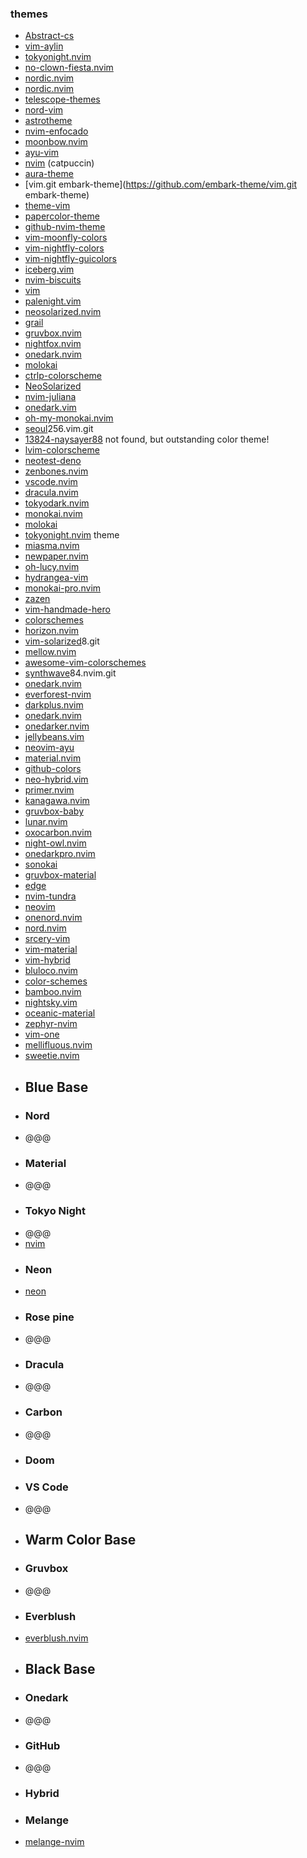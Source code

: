 ### themes
- [Abstract-cs](https://github.com/Abstract-IDE/Abstract-cs)
- [vim-aylin](https://github.com/AhmedAbdulrahman/vim-aylin)
- [tokyonight.nvim](https://github.com/folke/tokyonight.nvim)
- [no-clown-fiesta.nvim](https://github.com/aktersnurra/no-clown-fiesta.nvim)
- [nordic.nvim](https://github.com/AlexvZyl/nordic.nvim)
- [nordic.nvim](https://github.com/andersevenrud/nordic.nvim)
- [telescope-themes](https://github.com/andrew-george/telescope-themes)
- [nord-vim](https://github.com/arcticicestudio/nord-vim)
- [astrotheme](https://github.com/AstroNvim/astrotheme)
- [nvim-enfocado](https://github.com/artart222/nvim-enfocado)
- [moonbow.nvim](https://github.com/arturgoms/moonbow.nvim)
- [ayu-vim](https://github.com/ayu-theme/ayu-vim)
- [nvim](https://github.com/catppuccin/nvim) (catpuccin)
- [aura-theme](https://github.com/baliestri/aura-theme)
- [vim.git embark-theme](https://github.com/embark-theme/vim.git embark-theme)
- [theme-vim](https://github.com/hardhackerlabs/theme-vim)
- [papercolor-theme](https://github.com/NLKNguyen/papercolor-theme)
- [github-nvim-theme](https://github.com/projekt0n/github-nvim-theme)
- [vim-moonfly-colors](https://github.com/bluz71/vim-moonfly-colors)
- [vim-nightfly-colors](https://github.com/bluz71/vim-nightfly-colors)
- [vim-nightfly-guicolors](https://github.com/bluz71/vim-nightfly-guicolors)
- [iceberg.vim](https://github.com/cocopon/iceberg.vim)
- [nvim-biscuits](https://github.com/code-biscuits/nvim-biscuits)
- [vim](https://github.com/dracula/vim)
- [palenight.vim](https://github.com/drewtempelmeyer/palenight.vim)
- [neosolarized.nvim](https://github.com/svrana/neosolarized.nvim)
- [grail](https://github.com/chama-chomo/grail)
- [gruvbox.nvim](https://github.com/ellisonleao/gruvbox.nvim)
- [nightfox.nvim](https://github.com/EdenEast/nightfox.nvim)
- [onedark.nvim](https://github.com/ful1e5/onedark.nvim)
- [molokai](https://github.com/Gabirel/molokai)
- [ctrlp-colorscheme](https://github.com/hara/ctrlp-colorscheme)
- [NeoSolarized](https://github.com/icymind/NeoSolarized)
- [nvim-juliana](https://github.com/kaiuri/nvim-juliana)
- [onedark.vim](https://github.com/joshdick/onedark.vim)
- [oh-my-monokai.nvim](https://github.com/justinsgithub/oh-my-monokai.nvim)
- [seoul](https://github.com/junegunn/seoul)256.vim.git
- [13824-naysayer88](https://plugins.jetbrains.com/plugin/13824-naysayer88) not found, but outstanding color theme!
- [lvim-colorscheme](https://github.com/lvim-tech/lvim-colorscheme)
- [neotest-deno](https://github.com/markemmons/neotest-deno)
- [zenbones.nvim](https://github.com/mcchrish/zenbones.nvim)
- [vscode.nvim](https://github.com/Mofiqul/vscode.nvim)
- [dracula.nvim](https://github.com/Mofiqul/dracula.nvim)
- [tokyodark.nvim](https://github.com/tiagovla/tokyodark.nvim)
- [monokai.nvim](https://github.com/tanvirtin/monokai.nvim)
- [molokai](https://github.com/tomasr/molokai)
- [tokyonight.nvim](https://github.com/Zeioth/tokyonight.nvim) theme
- [miasma.nvim](https://github.com/xero/miasma.nvim)
- [newpaper.nvim](https://github.com/yorik1984/newpaper.nvim)
- [oh-lucy.nvim](https://github.com/Yazeed1s/oh-lucy.nvim)
- [hydrangea-vim](https://github.com/yuttie/hydrangea-vim)
- [monokai-pro.nvim](https://github.com/loctvl842/monokai-pro.nvim)
- [zazen](https://github.com/zaki/zazen) ﻿
- [vim-handmade-hero](https://github.com/CreaturePhil/vim-handmade-hero)
- [colorschemes](https://github.com/lunarvim/colorschemes)
- [horizon.nvim](https://github.com/lunarvim/horizon.nvim)
- [vim-solarized](https://github.com/lifepillar/vim-solarized)8.git
- [mellow.nvim](https://github.com/kvrohit/mellow.nvim)
- [awesome-vim-colorschemes](https://github.com/rafi/awesome-vim-colorschemes)
- [synthwave](https://github.com/lunarvim/synthwave)84.nvim.git
- [onedark.nvim](https://github.com/navarasu/onedark.nvim)
- [everforest-nvim](https://github.com/neanias/everforest-nvim)
- [darkplus.nvim](https://github.com/lunarvim/darkplus.nvim)
- [onedark.nvim](https://github.com/lukas-reineke/onedark.nvim)
- [onedarker.nvim](https://github.com/lunarvim/onedarker.nvim)
- [jellybeans.vim](https://github.com/nanotech/jellybeans.vim)
- [neovim-ayu](https://github.com/Shatur/neovim-ayu)
- [material.nvim](https://github.com/marko-cerovac/material.nvim)
- [github-colors](https://github.com/lourenci/github-colors)
- [neo-hybrid.vim](https://github.com/rafi/neo-hybrid.vim)
- [primer.nvim](https://github.com/LunarVim/primer.nvim)
- [kanagawa.nvim](https://github.com/rebelot/kanagawa.nvim)
- [gruvbox-baby](https://github.com/luisiacc/gruvbox-baby)
- [lunar.nvim](https://github.com/lunarvim/lunar.nvim)
- [oxocarbon.nvim](https://github.com/nyoom-engineering/oxocarbon.nvim)
- [night-owl.nvim](https://github.com/oxfist/night-owl.nvim)
- [onedarkpro.nvim](https://github.com/olimorris/onedarkpro.nvim)
- [sonokai](https://github.com/sainnhe/sonokai)
- [gruvbox-material](https://github.com/sainnhe/gruvbox-material)
- [edge](https://github.com/sainnhe/edge)
- [nvim-tundra](https://github.com/sam4llis/nvim-tundra)
- [neovim](https://github.com/rose-pine/neovim)
- [onenord.nvim](https://github.com/rmehri01/onenord.nvim)
- [nord.nvim](https://github.com/shaunsingh/nord.nvim)
- [srcery-vim](https://github.com/srcery-colors/srcery-vim)
- [vim-material](https://github.com/SpaceVim/vim-material)
- [vim-hybrid](https://github.com/w0ng/vim-hybrid)
- [bluloco.nvim](https://github.com/uloco/bluloco.nvim)
- [color-schemes](https://neoland.dev/color-schemes) 
- [bamboo.nvim](https://github.com/ribru17/bamboo.nvim)
- [nightsky.vim](https://github.com/nvimdev/nightsky.vim)
- [oceanic-material](https://github.com/nvimdev/oceanic-material) 
- [zephyr-nvim](https://github.com/nvimdev/zephyr-nvim)
- [vim-one](https://github.com/rakr/vim-one)
- [mellifluous.nvim](https://github.com/ramojus/mellifluous.nvim)
- [sweetie.nvim](https://github.com/NTBBloodbath/sweetie.nvim)
- ## Blue Base
- ### Nord
- @@@
- ### Material
- @@@
- ### Tokyo Night
- @@@
- [nvim](https://github.com/catppuccin/nvim)
- ### Neon
- [neon](https://github.com/rafamadriz/neon)
- ### Rose pine
- @@@
- ### Dracula
- @@@
- ### Carbon
- @@@
- ### Doom
- ### VS Code
- @@@
- ## Warm Color Base
- ### Gruvbox
- @@@
- ### Everblush
- [everblush.nvim](https://github.com/Everblush/everblush.nvim)
- ## Black Base
- ### Onedark
- @@@
- ### GitHub
- @@@
- ### Hybrid
- ### Melange
- [melange-nvim](https://github.com/savq/melange-nvim)
 
